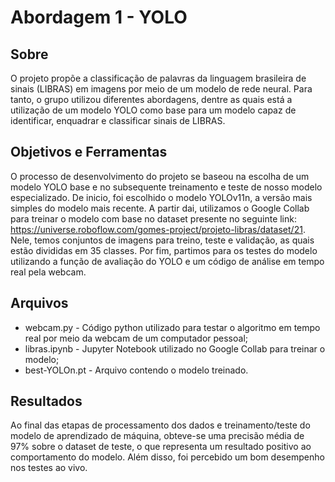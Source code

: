 # Abordagem 1 - YOLO
## Sobre
O projeto propõe a classificação de palavras da linguagem brasileira de sinais (LIBRAS) em imagens por meio de um modelo de rede neural. Para tanto, o grupo utilizou diferentes abordagens, dentre as quais está a utilização de um modelo YOLO como base para um modelo capaz de identificar, enquadrar e classificar sinais de LIBRAS.
## Objetivos e Ferramentas
O processo de desenvolvimento do projeto se baseou na escolha de um modelo YOLO base e no subsequente treinamento e teste de nosso modelo especializado.
De inicio, foi escolhido o modelo YOLOv11n, a versão mais simples do modelo mais recente. A partir dai, utilizamos o Google Collab para treinar o modelo com base no dataset presente no seguinte link: https://universe.roboflow.com/gomes-project/projeto-libras/dataset/21. Nele, temos conjuntos de imagens para treino, teste e validação, as quais estão divididas em 35 classes.
Por fim, partimos para os testes do modelo utilizando a função de avaliação do YOLO e um código de análise em tempo real pela webcam.
## Arquivos
- webcam.py - Código python utilizado para testar o algoritmo em tempo real por meio da webcam de um computador pessoal;
- libras.ipynb - Jupyter Notebook utilizado no Google Collab para treinar o modelo;
- best-YOLOn.pt - Arquivo contendo o modelo treinado.
## Resultados
Ao final das etapas de processamento dos dados e treinamento/teste do modelo de aprendizado de máquina, obteve-se uma precisão média de 97% sobre o dataset de teste, o que representa um resultado positivo ao comportamento do modelo. Além disso, foi percebido um bom desempenho nos testes ao vivo.
